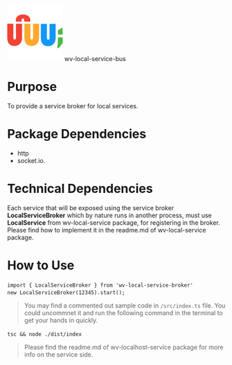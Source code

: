 ![](https://raw.githubusercontent.com/wV-software/icons/main/Wv/Product%20Icon/wv_128x128.png) wv-local-service-bus
# Purpose
To provide a service broker for local services.
# Package Dependencies
- http
- socket.io.

# Technical Dependencies
Each service that will be exposed using the service broker **LocalServiceBroker** which by nature runs in another process, must use **LocalService** from wv-local-service package, for registering in the broker. Please find how to implement it in the readme.md of wv-local-service package.

# How to Use
`import { LocalServiceBroker } from 'wv-local-service-broker'`<br/>
`new LocalServiceBroker(12345).start();`



> You may find a commented out sample code in `/src/index.ts` file.
You could uncommnet it and run the following command in the terminal to get your hands in quickly.

`tsc && node ./dist/index`


> Please find the readme.md of wv-localhost-service package for more info on the service side.